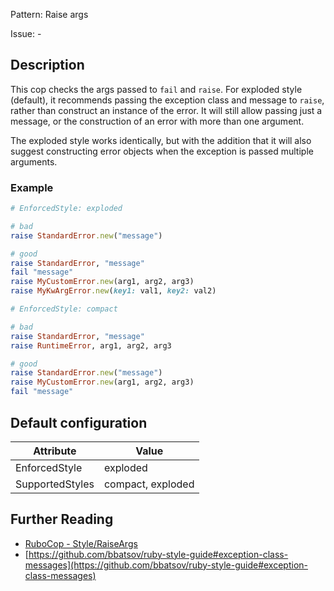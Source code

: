 Pattern: Raise args

Issue: -

## Description

This cop checks the args passed to `fail` and `raise`. For exploded
style (default), it recommends passing the exception class and message
to `raise`, rather than construct an instance of the error. It will
still allow passing just a message, or the construction of an error
with more than one argument.

The exploded style works identically, but with the addition that it
will also suggest constructing error objects when the exception is
passed multiple arguments.

### Example

```ruby
# EnforcedStyle: exploded

# bad
raise StandardError.new("message")

# good
raise StandardError, "message"
fail "message"
raise MyCustomError.new(arg1, arg2, arg3)
raise MyKwArgError.new(key1: val1, key2: val2)
```
```ruby
# EnforcedStyle: compact

# bad
raise StandardError, "message"
raise RuntimeError, arg1, arg2, arg3

# good
raise StandardError.new("message")
raise MyCustomError.new(arg1, arg2, arg3)
fail "message"
```

## Default configuration

Attribute | Value
--- | ---
EnforcedStyle | exploded
SupportedStyles | compact, exploded

## Further Reading

* [RuboCop - Style/RaiseArgs](https://rubocop.readthedocs.io/en/latest/cops_style/#styleraiseargs)
* [https://github.com/bbatsov/ruby-style-guide#exception-class-messages](https://github.com/bbatsov/ruby-style-guide#exception-class-messages)
